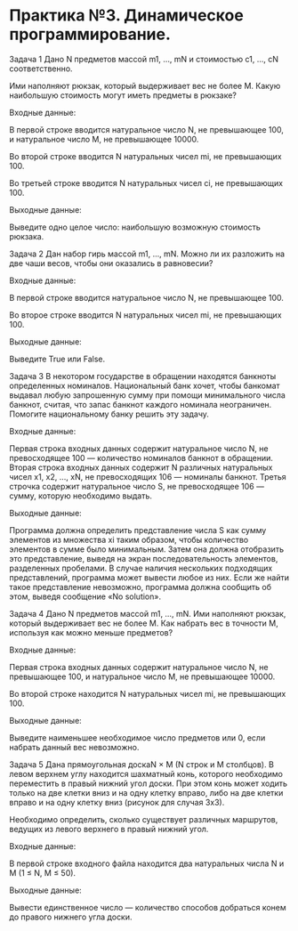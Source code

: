 # Практика №3. Динамическое программирование.

Задача 1
Дано N предметов массой m1, …, mN и стоимостью c1, …, cN соответственно.

Ими наполняют рюкзак, который выдерживает вес не более M. Какую наибольшую стоимость могут иметь предметы в рюкзаке?

Входные данные:

В первой строке вводится натуральное число N, не превышающее 100, и натуральное число M, не превышающее 10000.

Во второй строке вводится N натуральных чисел mi, не превышающих 100.

Во третьей строке вводится N натуральных чисел сi, не превышающих 100.

Выходные данные:

Выведите одно целое число: наибольшую возможную стоимость рюкзака.


Задача 2
Дан набор гирь массой m1, …, mN. Можно ли их разложить на две чаши весов, чтобы они оказались в равновесии?

Входные данные:

В первой строке вводится натуральное число N, не превышающее 100.

Во второе строке вводится N натуральных чисел mi, не превышающих 100.

Выходные данные:

Выведите True или False.


Задача 3
В некотором государстве в обращении находятся банкноты определенных номиналов. Национальный банк хочет, чтобы банкомат выдавал любую запрошенную сумму при помощи минимального числа банкнот, считая, что запас банкнот каждого номинала неограничен. Помогите национальному банку решить эту задачу.

Входные данные:

Первая строка входных данных содержит натуральное число N, не превосходящее 100 — количество номиналов банкнот в обращении. Вторая строка входных данных содержит N различных натуральных чисел x1, x2, ..., xN, не превосходящих 106 — номиналы банкнот. Третья строчка содержит натуральное число S, не превосходящее 106 — сумму, которую необходимо выдать.

Выходные данные:

Программа должна определить представление числа S как сумму элементов из множества xi таким образом, чтобы количество элементов в сумме было минимальным. Затем она должна отобразить это представление, выведя на экран последовательность элементов, разделенных пробелами. В случае наличия нескольких подходящих представлений, программа может вывести любое из них. Если же найти такое представление невозможно, программа должна сообщить об этом, выведя сообщение «No solution».


Задача 4
Дано N предметов массой m1, …, mN. Ими наполняют рюкзак, который выдерживает вес не более M. Как набрать вес в точности M, используя как можно меньше предметов?

Входные данные:

Первая строка входных данных содержит натуральное число N, не превышающее 100, и натуральное число M, не превышающее 10000.

Во второй строке находится N натуральных чисел mi, не превышающих 100.

Выходные данные:

Выведите наименьшее необходимое число предметов или 0, если набрать данный вес невозможно.


Задача 5
Дана прямоугольная доскаN × M (N строк и M столбцов). В левом верхнем углу находится шахматный конь, которого необходимо переместить в правый нижний угол доски. При этом конь может ходить только на две клетки вниз и на одну клетку вправо, либо на две клетки вправо и на одну клетку вниз (рисунок для случая 3х3).

Необходимо определить, сколько существует различных маршрутов, ведущих из левого верхнего в правый нижний угол.

Входные данные:

В первой строке входного файла находится два натуральных числа N и M (1 ≤ N, M ≤ 50).

Выходные данные:

Вывести единственное число — количество способов добраться конем до правого нижнего угла доски.


